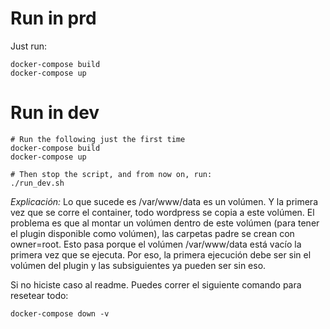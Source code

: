 # Run in prd

Just run:

	docker-compose build
	docker-compose up

# Run in dev

	# Run the following just the first time
	docker-compose build
	docker-compose up

	# Then stop the script, and from now on, run:
	./run_dev.sh

*Explicación:* Lo que sucede es /var/www/data es un volúmen. Y la primera vez que se corre el
container, todo wordpress se copia a este volúmen. El problema es que al montar un volúmen dentro
de este volúmen (para tener el plugin disponible como volúmen), las carpetas padre se crean con
owner=root. Esto pasa porque el volúmen /var/www/data está vacío la primera vez que se ejecuta. Por
eso, la primera ejecución debe ser sin el volúmen del plugin y las subsiguientes ya pueden ser sin
eso.

Si no hiciste caso al readme. Puedes correr el siguiente comando para resetear todo:

	docker-compose down -v

